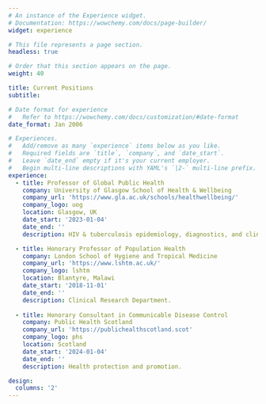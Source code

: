 ```yaml
---
# An instance of the Experience widget.
# Documentation: https://wowchemy.com/docs/page-builder/
widget: experience

# This file represents a page section.
headless: true

# Order that this section appears on the page.
weight: 40

title: Current Positions
subtitle:

# Date format for experience
#   Refer to https://wowchemy.com/docs/customization/#date-format
date_format: Jan 2006

# Experiences.
#   Add/remove as many `experience` items below as you like.
#   Required fields are `title`, `company`, and `date_start`.
#   Leave `date_end` empty if it's your current employer.
#   Begin multi-line descriptions with YAML's `|2-` multi-line prefix.
experience:
  - title: Professor of Global Public Health
    company: University of Glasgow School of Health & Wellbeing
    company_url: 'https://www.gla.ac.uk/schools/healthwellbeing/'
    company_logo: uog
    location: Glasgow, UK
    date_start: '2023-01-04'
    date_end: ''
    description: HIV & tuberculosis epidemiology, diagnostics, and clinical trials.

  - title: Honorary Professor of Population Health
    company: London School of Hygiene and Tropical Medicine
    company_url: 'https://www.lshtm.ac.uk/'
    company_logo: lshtm
    location: Blantyre, Malawi
    date_start: '2018-11-01'
    date_end: ''
    description: Clinical Research Department.
    
  - title: Honorary Consultant in Communicable Disease Control
    company: Public Health Scotland
    company_url: 'https://publichealthscotland.scot'
    company_logo: phs
    location: Scotland
    date_start: '2024-01-04'
    date_end: ''
    description: Health protection and promotion.

design:
  columns: '2'
---
```

